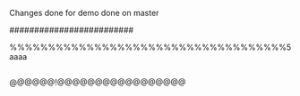 Changes done for demo
done on master

#########################

%%%%%%%%%%%%%%%%%%%%%%%%%%%%%%%%%%%%5
aaaa
##
@@@@@@!@@@@@@@@@@@@@@@@@
